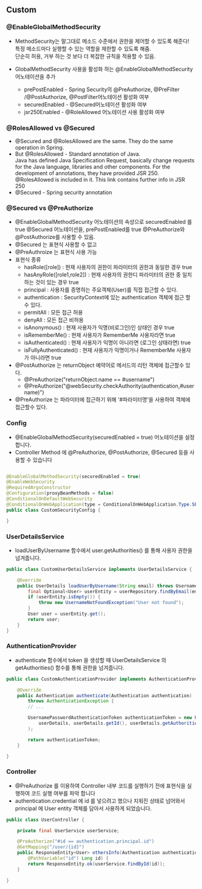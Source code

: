 ## Custom

### @EnableGlobalMethodSecurity

- MethodSecurity는 말그대로 메소드 수준에서 권한을 제어할 수 있도록 해준다!   
  특정 메소드마다 실행할 수 있는 역할을 제한할 수 있도록 해줌.   
  단순히 허용, 거부 하는 것 보다 더 복잡한 규칙을 적용할 수 있음.

- GlobalMethodSecurity 사용을 활성화 하는 @EnableGlobalMethodSecurity 어노테이션을 추가
    - prePostEnabled - Spring Security의 @PreAuthorize, @PreFilter /@PostAuthorize, @PostFilter어노테이션
      활성화 여부
    - securedEnabled - @Secured어노테이션 활성화 여부
    - jsr250Enabled - @RoleAllowed 어노테이션 사용 활성화 여부

### @RolesAllowed vs @Secured

- @Secured and @RolesAllowed are the same. They do the same operation in Spring.
- But @RolesAllowed - Standard annotation of Java.   
  Java has defined Java Specification Request, basically change requests for the Java language,
  libraries and other components. For the development of annotations, they have provided JSR 250.
  @RolesAllowed is included in it. This link contains further info in JSR 250
- @Secured - Spring security annotation

### @Secured vs @PreAuthorize

- @EnableGlobalMethodSecurity 어노테이션의 속성으로 securedEnabled 를 true @Secured 어노테이션을, prePostEnabled를
  true @PreAuthorize와 @PostAuthorize를 사용할 수 있음.
- @Secured 는 표현식 사용할 수 없고
- @PreAuthroize 는 표현식 사용 가능
- 표현식 종류
    - hasRole([role]) : 현재 사용자의 권한이 파라미터의 권한과 동일한 경우 true
    - hasAnyRole([role1,role2]) : 현재 사용자의 권한디 파라미터의 권한 중 일치하는 것이 있는 경우 true
    - principal : 사용자를 증명하는 주요객체(User)를 직접 접근할 수 있다.
    - authentication : SecurityContext에 있는 authentication 객체에 접근 할 수 있다.
    - permitAll : 모든 접근 허용
    - denyAll : 모든 접근 비허용
    - isAnonymous() : 현재 사용자가 익명(비로그인)인 상태인 경우 true
    - isRememberMe() : 현재 사용자가 RememberMe 사용자라면 true
    - isAuthenticated() : 현재 사용자가 익명이 아니라면 (로그인 상태라면) true
    - isFullyAuthenticated() : 현재 사용자가 익명이거나 RememberMe 사용자가 아니라면 true
- @PostAuthorize 는 returnObject 예약어로 메서드의 리턴 객체에 접근할수 있다.
    - @PreAuthorize("returnObject.name == #username")
    - @PreAuthorize("@webSecurity.checkAuthority(authentication,#username)")
- @PreAuthorize 는 파라미터에 접근하기 위해 '#파라미터명'을 사용하여 객체에 접근할수 있다.

### Config

- @EnableGlobalMethodSecurity(securedEnabled = true) 어노테이션을 설정합니다.
- Controller Method 에 @PreAuthorize, @PostAuthorize, @Secured 등을 사용할 수 있습니다

```java

@EnableGlobalMethodSecurity(securedEnabled = true)
@EnableWebSecurity
@RequiredArgsConstructor
@Configuration(proxyBeanMethods = false)
@ConditionalOnDefaultWebSecurity
@ConditionalOnWebApplication(type = ConditionalOnWebApplication.Type.SERVLET)
public class CustomSecurityConfig {

}
```

### UserDetailsService

- loadUserByUsername 함수에서 user.getAuthorities() 를 통해 사용자 권한을 넘겨줍니다.

```java
public class CustomUserDetailsService implements UserDetailsService {

    @Override
    public UserDetails loadUserByUsername(String email) throws UsernameNotFoundException {
        final Optional<User> userEntity = userRepository.findByEmail(email);
        if (userEntity.isEmpty()) {
            throw new UsernameNotFoundException("User not found");
        }
        User user = userEntity.get();
        return user;
    }
}
```

### AuthenticationProvider

- authenticate 함수에서 token 을 생성할 때 UserDetailsService 의 getAuthorities() 함수를 통해 권한을 넘겨줍니다.

```java
public class CustomAuthenticationProvider implements AuthenticationProvider {

    @Override
    public Authentication authenticate(Authentication authentication)
        throws AuthenticationException {
        // ...

        UsernamePasswordAuthenticationToken authenticationToken = new UsernamePasswordAuthenticationToken(
            userDetails, userDetails.getId(), userDetails.getAuthorities()
        );

        return authenticationToken;
    }

}

```

### Controller

- @PreAuthorize 를 이용하여 Controller 내부 코드를 실행하기 전에 표현식을 실행하여 코드 실행 여부를 파악 합니다
- authentication.credential 에 id 를 넣으려고 했으나 지워진 상태로 넘어와서 principal 에 User entity 객체를 담아서 사용하게 되었습니다.

```java
public class UserController {

    private final UserService userService;

    @PreAuthorize("#id == authentication.principal.id")
    @GetMapping("/user/{id}")
    public ResponseEntity<User> othersInfo(Authentication authentication,
        @PathVariable("id") Long id) {
        return ResponseEntity.ok(userService.findById(id));
    }

}

```